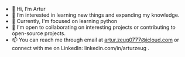 - 👋 Hi, I’m Artur
- 👀 I’m interested in learning new things and expanding my knowledge.
- 🌱 Currently, I'm focused on learning python 
- 💞️ I'm open to collaborating on interesting projects or contributing to open-source projects.
- 📫 You can reach me through email at artur.zeug0777@icloud.com or connect with me on LinkedIn: linkedin.com/in/arturzeug .


